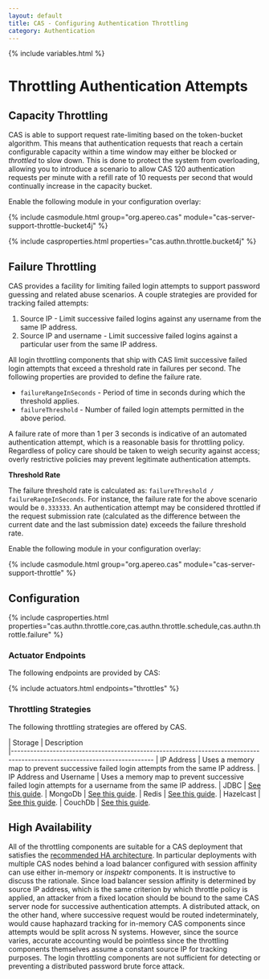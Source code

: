 ```yaml
---
layout: default
title: CAS - Configuring Authentication Throttling
category: Authentication
---
```

{% include variables.html %}

# Throttling Authentication Attempts

## Capacity Throttling

CAS is able to support request rate-limiting based on the token-bucket algorithm. This
means that authentication requests that reach a certain configurable capacity within 
a time window may either be blocked or _throttled_ to slow down. This is done to 
protect the system from overloading, allowing you to introduce a scenario to allow 
CAS 120 authentication requests per minute with a refill rate of 10 requests per 
second that would continually increase in the capacity bucket.

Enable the following module in your configuration overlay:

{% include casmodule.html group="org.apereo.cas" module="cas-server-support-throttle-bucket4j" %}

{% include casproperties.html properties="cas.authn.throttle.bucket4j" %}

## Failure Throttling

CAS provides a facility for limiting failed login attempts to support password guessing and related abuse scenarios.
A couple strategies are provided for tracking failed attempts:

1. Source IP - Limit successive failed logins against any username from the same IP address.
2. Source IP and username - Limit successive failed logins against a particular user from the same IP address.

All login throttling components that ship with CAS limit successive failed login attempts that exceed a threshold
rate in failures per second. The following properties are provided to define the failure rate.

* `failureRangeInSeconds` - Period of time in seconds during which the threshold applies.
* `failureThreshold` - Number of failed login attempts permitted in the above period.

A failure rate of more than 1 per 3 seconds is indicative of an automated authentication attempt, which is a
reasonable basis for throttling policy. Regardless of policy care should be 
taken to weigh security against access;
overly restrictive policies may prevent legitimate authentication attempts.

<div class="alert alert-info mt-3"><strong>Threshold Rate</strong><p>
The failure threshold rate is calculated as: <code>failureThreshold / failureRangeInSeconds</code>. For instance,
the failure rate for the above scenario would be <code>0.333333</code>. An authentication attempt may be considered throttled
if the request submission rate (calculated as the difference between the current date and the last submission date) exceeds
the failure threshold rate.
</p></div>

Enable the following module in your configuration overlay:

{% include casmodule.html group="org.apereo.cas" module="cas-server-support-throttle" %}

## Configuration

{% include casproperties.html properties="cas.authn.throttle.core,cas.authn.throttle.schedule,cas.authn.throttle.failure" %}

### Actuator Endpoints

The following endpoints are provided by CAS:

{% include actuators.html endpoints="throttles" %}

### Throttling Strategies
      
The following throttling strategies are offered by CAS.

| Storage          | Description                                         
|--------------------------------------------------------------------------------------------------------------------------
| IP Address       | Uses a memory map to prevent successive failed login attempts from the same IP address.
| IP Address and Username | Uses a memory map to prevent successive failed login attempts for a username from the same IP address.
| JDBC             | [See this guide](Configuring-Authentication-Throttling-JDBC.html).
| MongoDb          | [See this guide](Configuring-Authentication-Throttling-MongoDb.html).
| Redis            | [See this guide](Configuring-Authentication-Throttling-Redis.html).
| Hazelcast        | [See this guide](Configuring-Authentication-Throttling-Hazelcast.html).
| CouchDb          | [See this guide](Configuring-Authentication-Throttling-CouchDb.html).

## High Availability

All of the throttling components are suitable for a CAS deployment that satisfies the
[recommended HA architecture](../high_availability/High-Availability-Guide.html). In particular 
deployments with multiple CAS nodes behind a load balancer configured with session 
affinity can use either in-memory or _inspektr_ components. It is
instructive to discuss the rationale. Since load balancer session affinity is determined by source IP address, which
is the same criterion by which throttle policy is applied, an attacker from a fixed location should be bound to the
same CAS server node for successive authentication attempts. A distributed attack, on the other hand, where successive
request would be routed indeterminately, would cause haphazard tracking for in-memory CAS components since attempts
would be split across N systems. However, since the source varies, accurate accounting would be pointless since the
throttling components themselves assume a constant source IP for tracking purposes. The login throttling components
are not sufficient for detecting or preventing a distributed password brute force attack.
